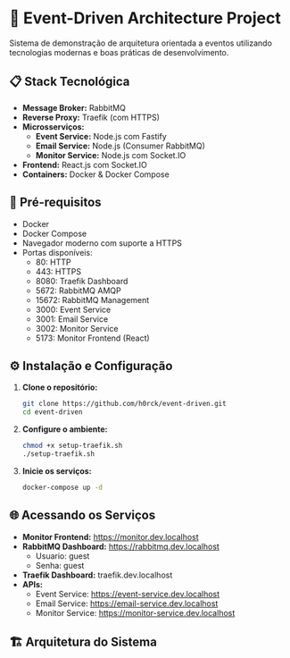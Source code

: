 # 🚀 Event-Driven Architecture Project

Sistema de demonstração de arquitetura orientada a eventos utilizando tecnologias modernas e boas práticas de desenvolvimento.

## 📋 Stack Tecnológica

- **Message Broker:** RabbitMQ
- **Reverse Proxy:** Traefik (com HTTPS)
- **Microsserviços:**
  - **Event Service:** Node.js com Fastify
  - **Email Service:** Node.js (Consumer RabbitMQ)
  - **Monitor Service:** Node.js com Socket.IO 
- **Frontend:** React.js com Socket.IO 
- **Containers:** Docker & Docker Compose

## 🔧 Pré-requisitos

- Docker 
- Docker Compose 
- Navegador moderno com suporte a HTTPS
- Portas disponíveis:
  - 80: HTTP
  - 443: HTTPS
  - 8080: Traefik Dashboard
  - 5672: RabbitMQ AMQP
  - 15672: RabbitMQ Management
  - 3000: Event Service
  - 3001: Email Service
  - 3002: Monitor Service
  - 5173: Monitor Frontend (React)

## ⚙️ Instalação e Configuração

1. **Clone o repositório:**
   ```bash
   git clone https://github.com/h0rck/event-driven.git
   cd event-driven
   ```

2. **Configure o ambiente:**
   ```bash
   chmod +x setup-traefik.sh
   ./setup-traefik.sh
   ```

3. **Inicie os serviços:**
   ```bash
   docker-compose up -d
   ```

## 🌐 Acessando os Serviços

- **Monitor Frontend:** https://monitor.dev.localhost
- **RabbitMQ Dashboard:** https://rabbitmq.dev.localhost
  - Usuario: guest
  - Senha: guest
- **Traefik Dashboard:** traefik.dev.localhost
- **APIs:**
  - Event Service: https://event-service.dev.localhost
  - Email Service: https://email-service.dev.localhost
  - Monitor Service: https://monitor-service.dev.localhost

## 🏗️ Arquitetura do Sistema

